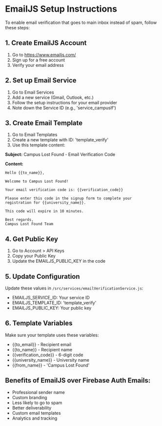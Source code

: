 # EmailJS Setup Instructions

To enable email verification that goes to main inbox instead of spam, follow these steps:

## 1. Create EmailJS Account

1. Go to https://www.emailjs.com/
2. Sign up for a free account
3. Verify your email address

## 2. Set up Email Service

1. Go to Email Services
2. Add a new service (Gmail, Outlook, etc.)
3. Follow the setup instructions for your email provider
4. Note down the Service ID (e.g., 'service_campuslf')

## 3. Create Email Template

1. Go to Email Templates
2. Create a new template with ID: 'template_verify'
3. Use this template content:

**Subject:** Campus Lost Found - Email Verification Code

**Content:**

```
Hello {{to_name}},

Welcome to Campus Lost Found!

Your email verification code is: {{verification_code}}

Please enter this code in the signup form to complete your registration for {{university_name}}.

This code will expire in 10 minutes.

Best regards,
Campus Lost Found Team
```

## 4. Get Public Key

1. Go to Account > API Keys
2. Copy your Public Key
3. Update the EMAILJS_PUBLIC_KEY in the code

## 5. Update Configuration

Update these values in `/src/services/emailVerificationService.js`:

- EMAILJS_SERVICE_ID: Your service ID
- EMAILJS_TEMPLATE_ID: 'template_verify'
- EMAILJS_PUBLIC_KEY: Your public key

## 6. Template Variables

Make sure your template uses these variables:

- {{to_email}} - Recipient email
- {{to_name}} - Recipient name
- {{verification_code}} - 6-digit code
- {{university_name}} - University name
- {{from_name}} - 'Campus Lost Found'

## Benefits of EmailJS over Firebase Auth Emails:

- Professional sender name
- Custom branding
- Less likely to go to spam
- Better deliverability
- Custom email templates
- Analytics and tracking
